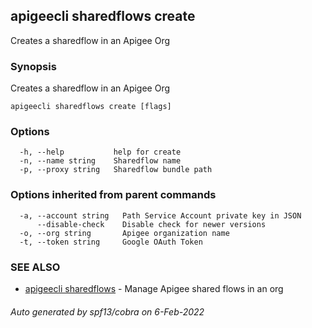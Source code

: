 ## apigeecli sharedflows create

Creates a sharedflow in an Apigee Org

### Synopsis

Creates a sharedflow in an Apigee Org

```
apigeecli sharedflows create [flags]
```

### Options

```
  -h, --help           help for create
  -n, --name string    Sharedflow name
  -p, --proxy string   Sharedflow bundle path
```

### Options inherited from parent commands

```
  -a, --account string   Path Service Account private key in JSON
      --disable-check    Disable check for newer versions
  -o, --org string       Apigee organization name
  -t, --token string     Google OAuth Token
```

### SEE ALSO

* [apigeecli sharedflows](apigeecli_sharedflows.md)	 - Manage Apigee shared flows in an org

###### Auto generated by spf13/cobra on 6-Feb-2022
